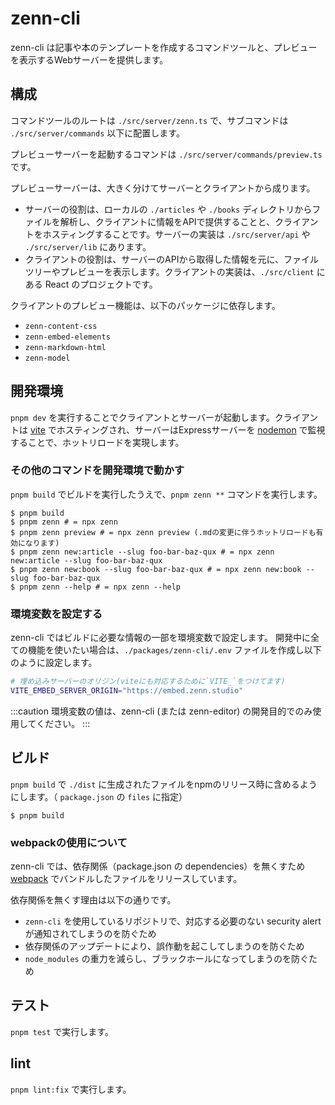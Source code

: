 # zenn-cli

zenn-cli は記事や本のテンプレートを作成するコマンドツールと、プレビューを表示するWebサーバーを提供します。

## 構成

コマンドツールのルートは `./src/server/zenn.ts` で、サブコマンドは `./src/server/commands` 以下に配置します。

プレビューサーバーを起動するコマンドは `./src/server/commands/preview.ts` です。

プレビューサーバーは、大きく分けてサーバーとクライアントから成ります。

- サーバーの役割は、ローカルの `./articles` や `./books` ディレクトリからファイルを解析し、クライアントに情報をAPIで提供することと、クライアントをホスティングすることです。サーバーの実装は `./src/server/api` や `./src/server/lib` にあります。
- クライアントの役割は、サーバーのAPIから取得した情報を元に、ファイルツリーやプレビューを表示します。クライアントの実装は、`./src/client` にある React のプロジェクトです。

クライアントのプレビュー機能は、以下のパッケージに依存します。

- `zenn-content-css`
- `zenn-embed-elements`
- `zenn-markdown-html`
- `zenn-model`

## 開発環境

`pnpm dev` を実行することでクライアントとサーバーが起動します。クライアントは [vite](https://vitejs.dev/) でホスティングされ、サーバーはExpressサーバーを [nodemon](https://nodemon.io/) で監視することで、ホットリロードを実現します。

### その他のコマンドを開発環境で動かす

`pnpm build` でビルドを実行したうえで、`pnpm zenn **` コマンドを実行します。

```shell
$ pnpm build
$ pnpm zenn # = npx zenn
$ pnpm zenn preview # = npx zenn preview (.mdの変更に伴うホットリロードも有効になります)
$ pnpm zenn new:article --slug foo-bar-baz-qux # = npx zenn new:article --slug foo-bar-baz-qux
$ pnpm zenn new:book --slug foo-bar-baz-qux # = npx zenn new:book --slug foo-bar-baz-qux
$ pnpm zenn --help # = npx zenn --help
```

### 環境変数を設定する

zenn-cli ではビルドに必要な情報の一部を環境変数で設定します。
開発中に全ての機能を使いたい場合は、`./packages/zenn-cli/.env` ファイルを作成し以下のように設定します。

```bash
# 埋め込みサーバーのオリジン(viteにも対応するために`VITE_`をつけてます)
VITE_EMBED_SERVER_ORIGIN="https://embed.zenn.studio"
```

:::caution
環境変数の値は、zenn-cli (または zenn-editor) の開発目的でのみ使用してください。
:::

## ビルド

`pnpm build` で `./dist` に生成されたファイルをnpmのリリース時に含めるようにします。（ `package.json` の `files` に指定）

```shell
$ pnpm build
```

### webpackの使用について

zenn-cli では、依存関係（package.json の dependencies）を無くすため [webpack](https://webpack.js.org) でバンドルしたファイルをリリースしています。

依存関係を無くす理由は以下の通りです。

- `zenn-cli` を使用しているリポジトリで、対応する必要のない security alert が通知されてしまうのを防ぐため
- 依存関係のアップデートにより、誤作動を起こしてしまうのを防ぐため
- `node_modules` の重力を減らし、ブラックホールになってしまうのを防ぐため

## テスト

`pnpm test` で実行します。

## lint

`pnpm lint:fix` で実行します。

